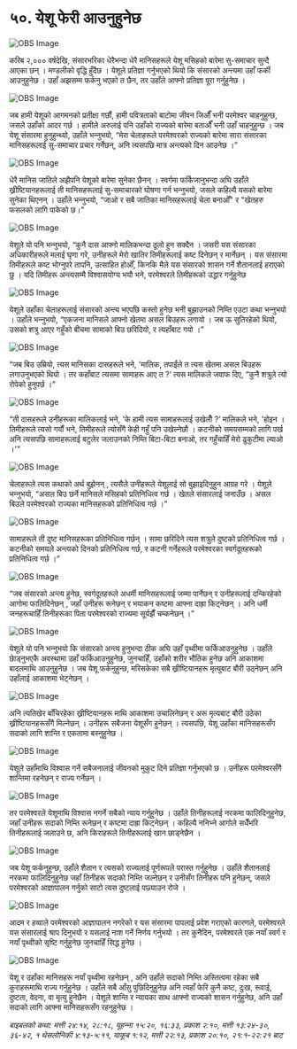 # ५०. येशू फेरी आउनुहुनेछ

![OBS Image](https://cdn.door43.org/obs/jpg/360px/obs-en-50-01.jpg)

करिब २,००० वर्षदेखि, संसारभरिका धेरैभन्दा धेरै मानिसहरूले येशू मसिहको बारेमा सु-समाचार सुन्दै आएका छन् । मण्डलीको वृद्धि हुँदैछ । येशूले प्रतिज्ञा गर्नुभएको थियो कि संसारको अन्त्यमा उहाँ फर्की आउनुहुनेछ । उहाँ अझसम्म फर्कनु भएको त छैन, तर उहाँले आफ्नो प्रतिज्ञा पूरा गर्नुहुनेछ ।

![OBS Image](https://cdn.door43.org/obs/jpg/360px/obs-en-50-02.jpg)

जब हामी येशूको आगमनको प्रतीक्षा गर्छौं, हामी पवित्रताको बाटोमा जीवन जिऔँ भनी परमेश्‍वर चाहनुहुन्छ, जसले उहाँको आदर गर्छ । हामीले अरुलाई पनि उहाँको राज्यको बारेमा बताऔँ भनी उहाँ चाहनुहुन्छ । जब येशू संसारमा हुनुहुन्थ्यो, उहाँले भन्‍नुभयो, “मेरा चेलाहरूले परमेश्‍वरको राज्यको बारेमा सारा संसारका मानिसहरूलाई सु-समाचार प्रचार गर्नेछन्, अनि त्यसपछि मात्र अन्त्यको दिन आउनेछ ।”

![OBS Image](https://cdn.door43.org/obs/jpg/360px/obs-en-50-03.jpg)

धेरै मानिस जातिले अझैपनि येशूको बारेमा सुनेका छैनन् । स्वर्गमा फर्किजानुभन्दा अघि उहाँले ख्रीष्टियानहरूलाई ती मानिसहरूलाई सु-समाचारको घोषणा गर्न भन्‍नुभयो, जसले कहिल्यै यसको बारेमा सुनेका थिएनन् । उहाँले भन्‍नुभयो, “जाओ र सबै जातिका मानिसहरूलाई चेला बनाओँ" र "खेतहरु फसलको लागि पाकेको छ।"

![OBS Image](https://cdn.door43.org/obs/jpg/360px/obs-en-50-04.jpg)

येशूले यो पनि भन्‍नुभयो, “कुनै दास आफ्नो मालिकभन्दा ठूलो हुन सक्दैन । जसरी यस संसारका अधिकारीहरूले मलाई घृणा गरे, उनीहरूले मेरो खातिर तिमीहरूलाई कष्ट दिनेछन् र मार्नेछन् । यस संसारमा तिमीहरूले कष्ट भोग्‍नुपरे तापनि, उत्साहित होओँ, किनकि मैले यस संसारको शासन गर्ने शैतानलाई हराएको छु । यदि तिमीहरू अन्त्यसम्मै विश्‍वासयोग्य भयौ भने, परमेश्‍वरले तिमीहरूको उद्धार गर्नुहुनेछ

![OBS Image](https://cdn.door43.org/obs/jpg/360px/obs-en-50-05.jpg)

येशूले उहाँका चेलाहरूलाई संसारको अन्त्य भएपछि कस्तो हुनेछ भनी बुझाउनको निम्ति एउटा कथा भन्‍नुभयो । उहाँले भन्‍नुभयो, “एकजना मानिसले आफ्नो खेतमा असल बिउहरू लगायो । जब ऊ सुतिरहेको थियो, उसको शत्रु आएर गहुँको बीचमा सामाको बिउ छरिदियो, र त्यहाँबाट गयो ।”

![OBS Image](https://cdn.door43.org/obs/jpg/360px/obs-en-50-06.jpg)

“जब बिउ उम्रियो, त्यस मानिसका दासहरूले भने, 'मालिक, तपाईंले त त्यस खेतमा असल बिउहरू लगाउनुभएको थियो । तर कहाँबाट त्यसमा सामाहरू आए त ?’ त्यस मालिकले जवाफ दिए, “कुनै शत्रुले त्यो रोपेको हुनुपर्छ ।”

![OBS Image](https://cdn.door43.org/obs/jpg/360px/obs-en-50-07.jpg)

“ती दासहरूले उनीहरूका मालिकलाई भने, 'के हामी त्यस सामाहरूलाई उखेलौँ ?’ मालिकले भने, 'होइन । तिमीहरूले त्यसो गर्यौं भने, तिमीहरूले त्योसँगै केही गहुँ पनि उखेल्नेछौ । कटनीको समयसम्मको लागि पर्ख अनि त्यसपछि सामाहरूलाई बटुलेर जलाउनको निम्ति बिटा-बिटा बनाओ, तर गहुँचाहिँ मेरो ढुकुटीमा ल्याओ ।'”

![OBS Image](https://cdn.door43.org/obs/jpg/360px/obs-en-50-08.jpg)

चेलाहरूले त्यस कथाको अर्थ बुझेनन् , त्यसैले उनीहरूले येशूलाई सो बुझाइदिनुहुन आग्रह गरे । येशूले भन्‍नुभयो, “असल बिउ छर्ने मानिसले मसिहको प्रतिनिधित्व गर्छ । खेतले संसारलाई जनाउँछ । असल बिउले परमेश्‍वरको राज्यका मानिसहरूको प्रतिनिधित्व गर्छ ।”

![OBS Image](https://cdn.door43.org/obs/jpg/360px/obs-en-50-09.jpg)

सामाहरूले ती दुष्ट मानिसहरूका प्रतिनिधित्व गर्छन् । सामा छरिदिने त्यस शत्रुले दुष्टको प्रतिनिधित्व गर्छ । कटनीको समयले अन्त्यको दिनको प्रतिनिधित्व गर्छ, र कटनी गर्नेहरूले परमेश्‍वरका स्वर्गदूतहरूको प्रतिनिधित्व गर्छ ।”

![OBS Image](https://cdn.door43.org/obs/jpg/360px/obs-en-50-10.jpg)

“जब संसारको अन्त्य हुनेछ, स्वर्गदूतहरूले अधर्मी मानिसहरूलाई जम्मा पार्नेछन् र उनीहरूलाई दन्किरहेको आगोमा फालिदिनेछन् , जहाँ उनीहरू रूनेछन् र भयाकन कष्टमा आफ्ना दाह्रा किट्नेछन् । अनि धर्मी जनहरूचाहिँ तिनीहरूका पिता परमेश्‍वरको राज्यमा सूर्यझैँ चम्कनेछन् ।”

![OBS Image](https://cdn.door43.org/obs/jpg/360px/obs-en-50-11.jpg)

येशूले यो पनि भन्‍नुभयो कि संसारको अन्त्य हुनुभन्दा ठीक अघि उहाँ पृथ्वीमा फर्किआउनुहुनेछ । उहाँले छाेड्नुभएकै अवस्थामा उहाँ फर्किआउनुहुनेछ, जुनचाहिँ, उहाँको शरीर भौतिक हुनेछ अनि आकाशमा बादलमाथि आउनुहुनेछ । जब येशू फर्कनुहुन्छ, मरिसकेका सबै ख्रीष्टियानहरू मृत्युबाट बौरी उठ्नेछन् अनि उहाँलाई आकाशमा भेट्नेछन् ।

![OBS Image](https://cdn.door43.org/obs/jpg/360px/obs-en-50-12.jpg)

अनि त्यतिखेर बाँचिरहेका ख्रीष्टियानहरू माथि आकाशमा उचालिनेछन् र अरू मृत्यबाट बौरी उठेका ख्रीष्टियानहरूसँगै मिल्नेछन् । उनीहरू सबैजना येशूसँग हुनेछन् । त्यसपछि, येशू उहाँका मानिसहरूसँग सदाको लागि शान्ति र एकतामा बस्‍नुहुनेछ ।

![OBS Image](https://cdn.door43.org/obs/jpg/360px/obs-en-50-13.jpg)

येशूले उहाँमाथि विश्‍वास गर्ने सबैजनालाई जीवनको मुकुट दिने प्रतिज्ञा गर्नुभएको छ । उनीहरू परमेश्‍वरसँगै शान्तिमा रहनेछन् र राज्य गर्नेछन् ।

![OBS Image](https://cdn.door43.org/obs/jpg/360px/obs-en-50-14.jpg)

तर परमेश्‍वरले येशूमाथि विश्‍वास नगर्ने सबैको न्याय गर्नुहुनेछ । उहाँले तिनीहरूलाई नरकमा फालिदिनुहुनेछ, जहाँ उनीहरू सदाको निम्ति रूनेछन् र कष्टमा दाह्रा किट्नेछन् । कहिल्यै ननिभ्ने आगोले सधैँभरि तिनीहरूलाई जलाउने छ, अनि किराहरूले तिनीहरूलाई खान छाड्नेछैन ।

![OBS Image](https://cdn.door43.org/obs/jpg/360px/obs-en-50-15.jpg)

जब येशू फर्कनुहुन्छ, उहाँले शैतान र त्यसको राज्यलाई पूर्णरूपले परास्त गर्नुहुनेछ । उहाँले शैतानलाई नरकमा फालिदिनुहुनेछ जहाँ तिनीहरू सदाको निम्ति जल्नेछन् र उनीसँग तिनीहरू पनि हुनेछन्, जसले परमेश्‍वरको आज्ञापालन गर्नुको साटो त्यस दुष्टलाई पछ्याउन रोजे ।

![OBS Image](https://cdn.door43.org/obs/jpg/360px/obs-en-50-16.jpg)

आदम र हव्वाले परमेश्‍वरको आज्ञापालन नगरेको र यस संसारमा पापलाई प्रवेश गराएको कारणले, परमेश्‍वरले यस संसारलाई श्राप दिनुभयो र यसलाई नाश गर्ने निर्णय गर्नुभयो । तर कुनैदिन, परमेश्‍वरले एक नयाँ स्वर्ग र नयाँ पृथ्वीको सृष्टि गर्नुहुनेछ जुनचाहिँ सिद्ध हुनेछ ।

![OBS Image](https://cdn.door43.org/obs/jpg/360px/obs-en-50-17.jpg)

येशू र उहाँका मानिसहरू नयाँ पृथ्वीमा रहनेछन् , अनि उहाँले सदाको निम्ति अस्तित्वमा रहेका सबै कुराहरूमाथि राज्य गर्नुहुनेछ । उहाँले सबै आँसु पुछिदिनुहुनेछ अनि त्यहाँ फेरि कुनै कष्ट, दुःख, रूवाई, दुष्टता, वेदना, वा मृत्यु हुनेछैन । येशूले शान्ति र न्यायका साथ आफ्नो राज्यको शासन गर्नुहुनेछ, अनि उहाँ सदाको लागि आफ्ना मानिसहरूसँग रहनुहुनेछ ।

_बाइबलको कथा: मत्ती २४:१४, २८:१८, यूहन्‍ना १५:२०, १६:३३, प्रकाश २:१०, मत्ती १३:२४-३०, ३६-४२, १ थेसलोनिकी ४:१३-५:११, याकूब १:१२, मत्ती २२:१३, प्रकाश २०:१०, २१:१-२२:२१ बाट_
